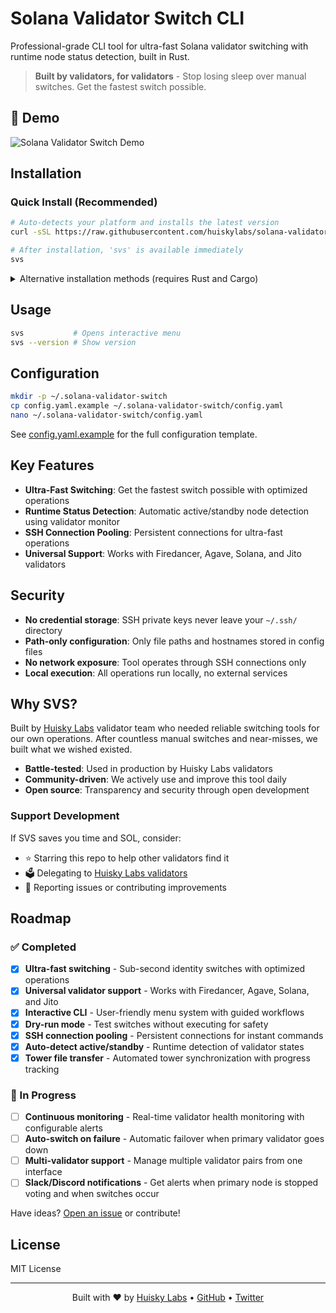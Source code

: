 # Solana Validator Switch CLI

Professional-grade CLI tool for ultra-fast Solana validator switching with runtime node status detection, built in Rust.

> **Built by validators, for validators** - Stop losing sleep over manual switches. Get the fastest switch possible.

## 🎥 Demo

![Solana Validator Switch Demo](assets/demo.gif)


## Installation

### Quick Install (Recommended)

```bash
# Auto-detects your platform and installs the latest version
curl -sSL https://raw.githubusercontent.com/huiskylabs/solana-validator-switch/main/install.sh | bash

# After installation, 'svs' is available immediately
svs
```

<details>
<summary>Alternative installation methods (requires Rust and Cargo)</summary>

#### Clone and Run
```bash
git clone https://github.com/huiskylabs/solana-validator-switch
cd solana-validator-switch
cargo run --release
```

#### Install with Cargo
```bash
cargo install --git https://github.com/huiskylabs/solana-validator-switch

# Add to PATH if not already there
export PATH="$HOME/.cargo/bin:$PATH"
svs
```
</details>

## Usage

```bash
svs           # Opens interactive menu
svs --version # Show version
```


## Configuration

```bash
mkdir -p ~/.solana-validator-switch
cp config.yaml.example ~/.solana-validator-switch/config.yaml
nano ~/.solana-validator-switch/config.yaml
```

See [config.yaml.example](config.yaml.example) for the full configuration template.

## Key Features

- **Ultra-Fast Switching**: Get the fastest switch possible with optimized operations
- **Runtime Status Detection**: Automatic active/standby node detection using validator monitor
- **SSH Connection Pooling**: Persistent connections for ultra-fast operations
- **Universal Support**: Works with Firedancer, Agave, Solana, and Jito validators

## Security

- **No credential storage**: SSH private keys never leave your `~/.ssh/` directory
- **Path-only configuration**: Only file paths and hostnames stored in config files
- **No network exposure**: Tool operates through SSH connections only
- **Local execution**: All operations run locally, no external services

## Why SVS?

Built by [Huisky Labs](https://huisky.xyz/) validator team who needed reliable switching tools for our own operations. After countless manual switches and near-misses, we built what we wished existed.

- **Battle-tested**: Used in production by Huisky Labs validators
- **Community-driven**: We actively use and improve this tool daily
- **Open source**: Transparency and security through open development

### Support Development

If SVS saves you time and SOL, consider:
- ⭐ Starring this repo to help other validators find it
- 🗳️ Delegating to [Huisky Labs validators](https://huisky.xyz/) 
- 🐛 Reporting issues or contributing improvements

## Roadmap

### ✅ Completed
- [x] **Ultra-fast switching** - Sub-second identity switches with optimized operations
- [x] **Universal validator support** - Works with Firedancer, Agave, Solana, and Jito
- [x] **Interactive CLI** - User-friendly menu system with guided workflows  
- [x] **Dry-run mode** - Test switches without executing for safety
- [x] **SSH connection pooling** - Persistent connections for instant commands
- [x] **Auto-detect active/standby** - Runtime detection of validator states
- [x] **Tower file transfer** - Automated tower synchronization with progress tracking

### 🚧 In Progress
- [ ] **Continuous monitoring** - Real-time validator health monitoring with configurable alerts
- [ ] **Auto-switch on failure** - Automatic failover when primary validator goes down
- [ ] **Multi-validator support** - Manage multiple validator pairs from one interface
- [ ] **Slack/Discord notifications** - Get alerts when primary node is stopped voting and when switches occur

Have ideas? [Open an issue](https://github.com/huiskylabs/solana-validator-switch/issues) or contribute!

## License

MIT License

---

<div align="center">
Built with ❤️ by <a href="https://huisky.xyz/">Huisky Labs</a> • <a href="https://github.com/huiskylabs">GitHub</a> • <a href="https://twitter.com/huiskylabs">Twitter</a>
</div>